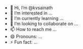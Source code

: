 - 👋 Hi, I’m @kvsainath
- 👀 I’m interested in ...
- 🌱 I’m currently learning ...
- 💞️ I’m looking to collaborate on ...
- 📫 How to reach me ...
- 😄 Pronouns: ...
- ⚡ Fun fact: ...

<!---
kvsainath/kvsainath is a ✨ special ✨ repository because its `README.md` (this file) appears on your GitHub profile.
You can click the Preview link to take a look at your changes.
Added a one more change
--->
